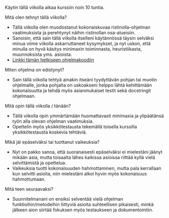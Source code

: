 Käytin tällä viikolla aikaa kurssiin noin 10 tuntia. 

Mitä olen tehnyt tällä viikolla?
- Tällä viikolla olen muodostanut kokonaiskuvaa ristinolla-ohjelman vaatimuksista ja perehtynyt näihin ristinollan osa-alueisiin.
- Sanoisin, että sain tällä viikolla itselleni käytännössä täysin selväksi minua viime viikolla askarruttaneet kysymykset,
  ja nyt uskon, että minulla on hyvä käsitys minimaxin toiminnasta, heuristiikasta, muunnoksista yms. asioista.
- [Linkki tämän hetkiseen ohjelmakoodiin](xoxo_hennesy.py)
  
Miten ohjelma on edistynyt?
- Sain tällä viikolla tehtyä ainakin itseäni tyydyttävän pohjan tai muotin ohjelmalle, jonka pohjalta on uskoakseni helppo lähtä kehittämään kokonaisuutta
  ja tehdä myös asianmukaiset testit sekä docstringit ohjelmaan.
  
Mitä opin tällä viikolla / tänään?
- Tällä viikolla opin ymmärtämään huomattavasti minimaxia ja ylipäätänsä työn alla olevan ohjelman vaatimuksia.
- Opettelin myös yksikkötestausta tekemällä toisella kurssilla yksikkötestausta koskevia tehtäviä.

Mikä jäi epäselväksi tai tuottanut vaikeuksia?
- Nyt on pakko sanoa, että suoranaisesti epäselväksi ei mielestäni jäänyt mikään asia, mutta toisaalta lähes kaikissa asioissa riittää kyllä vielä selvittämistä ja opettelua. 
- Vaikeuksia tuotti kokonaisuuden hahmottaminen, mutta pala kerrallaan kun selvitti asioita, niin mielestäni alkoi hyvin myös kokonaisuus hahmottumaan.
  
Mitä teen seuraavaksi?
- Suunnitelmanani on ensiksi selventää vielä ohjelman funktioihin/metodeihin liittyviä asioita suhteellisen pikaisesti,
  minkä jälkeen aion siirtää fokuksen myös testaukseen ja dokumentointiin.

